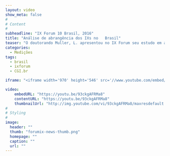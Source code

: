 ```yaml
---
layout: video
show_meta: false
#
# Content
#
subheadline: "IX Forum 10 Brasil, 2016"
title: "Análise	de abrangência dos IXs no	Brasil"
teaser: "O doutorando Muller, L. apresentou no IX Forum seu estudo em andamento a respeito do ecosistema de Internet Exchange Points (IXPs) do Brasil. A apresentacão ocorreu durante a sexta edição da Semana da Infraestrutura da Internet no Brasil, onde CGI.br e NIC.br organizam eventos importantes para a discussão de questões importantes diretamente ligadas a infraestrutura da Internet no Brasil."
categories:
  - Medições
tags:
  - brasil
  - ixforum
  - CGI.br

iframe: "<iframe width='970' height='546' src='//www.youtube.com/embed/93ckgAFRMa8' frameborder='0' allowfullscreen></iframe>"

video:
    embedURL: "https://youtu.be/93ckgAFRMa8"
    contentURL: "https://youtu.be/93ckgAFRMa8"
    thumbnailUrl: "http://img.youtube.com/vi/93ckgAFRMa8/maxresdefault.jpg"
#
# Styling
#
image:
  header: ""
  thumb: "forumix-news-thumb.png"
  homepage: ""
  caption: ""
  url: ""
---
```




 [1]: #
 [2]: #
 [3]: #
 [4]: #
 [5]: #
 [6]: #
 [7]: #
 [8]: #
 [9]: #
 [10]: #
